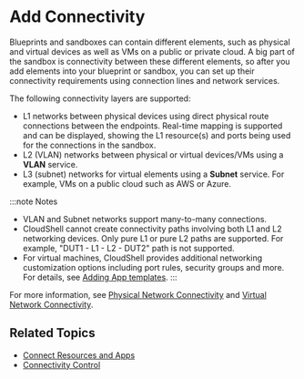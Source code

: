 # Add Connectivity

Blueprints and sandboxes can contain different elements, such as physical and virtual devices as well as VMs on a public or private cloud. A big part of the sandbox is connectivity between these different elements, so after you add elements into your blueprint or sandbox, you can set up their connectivity requirements using connection lines and network services.

The following connectivity layers are supported:

- L1 networks between physical devices using direct physical route connections between the endpoints. Real-time mapping is supported and can be displayed, showing the L1 resource(s) and ports being used for the connections in the sandbox.
- L2 (VLAN) networks between physical or virtual devices/VMs using a **VLAN** service.
- L3 (subnet) networks for virtual elements using a **Subnet** service. For example, VMs on a public cloud such as AWS or Azure.
    

:::note Notes
- VLAN and Subnet networks support many-to-many connections.
- CloudShell cannot create connectivity paths involving both L1 and L2 networking devices. Only pure L1 or pure L2 paths are supported. For example, "DUT1 - L1 - L2 - DUT2" path is not supported.
- For virtual machines, CloudShell provides additional networking customization options including port rules, security groups and more. For details, see [Adding App templates](../../../../admin/cloudshell-manage-dashboard/manage-app-templates/index.md#adding-app-templates).
:::

For more information, see [Physical Network Connectivity](./add-physical-network/index.md) and [Virtual Network Connectivity](./add-virtual-network/index.md).

## Related Topics

- [Connect Resources and Apps](../connect-resources-and-apps.md)
- [Connectivity Control](../../../../admin/setting-up-cloudshell/inventory-operations/connectivity-control/index.md)